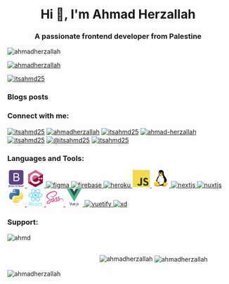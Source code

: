 <h1 align="center">Hi 👋, I'm Ahmad Herzallah</h1>
<h3 align="center">A passionate frontend developer from Palestine</h3>

<p align="left"> <img src="https://komarev.com/ghpvc/?username=ahmadherzallah&label=Profile%20views&color=0e75b6&style=flat" alt="ahmadherzallah" /> </p>

<p align="left"> <a href="https://github.com/ryo-ma/github-profile-trophy"><img src="https://github-profile-trophy.vercel.app/?username=ahmadherzallah" alt="ahmadherzallah" /></a> </p>

<p align="left"> <a href="https://twitter.com/itsahmd25" target="blank"><img src="https://img.shields.io/twitter/follow/itsahmd25?logo=twitter&style=for-the-badge" alt="itsahmd25" /></a> </p>

### Blogs posts
<!-- BLOG-POST-LIST:START -->
<!-- BLOG-POST-LIST:END -->

<h3 align="left">Connect with me:</h3>
<p align="left">
<a href="https://codepen.io/itsahmd25" target="blank"><img align="center" src="https://raw.githubusercontent.com/rahuldkjain/github-profile-readme-generator/neutral-icons/src/images/icons/Social/codepen.svg" alt="itsahmd25" height="30" width="40" /></a>
<a href="https://dev.to/ahmadherzallah" target="blank"><img align="center" src="https://cdn.jsdelivr.net/npm/simple-icons@3.0.1/icons/dev-dot-to.svg" alt="ahmadherzallah" height="30" width="40" /></a>
<a href="https://twitter.com/itsahmd25" target="blank"><img align="center" src="https://raw.githubusercontent.com/rahuldkjain/github-profile-readme-generator/neutral-icons/src/images/icons/Social/twitter.svg" alt="itsahmd25" height="30" width="40" /></a>
<a href="https://linkedin.com/in/ahmad-herzallah" target="blank"><img align="center" src="https://raw.githubusercontent.com/rahuldkjain/github-profile-readme-generator/neutral-icons/src/images/icons/Social/linked-in-alt.svg" alt="ahmad-herzallah" height="30" width="40" /></a>
<a href="https://instagram.com/itsahmd25" target="blank"><img align="center" src="https://raw.githubusercontent.com/rahuldkjain/github-profile-readme-generator/neutral-icons/src/images/icons/Social/instagram.svg" alt="itsahmd25" height="30" width="40" /></a>
<a href="https://medium.com/@itsahmd25" target="blank"><img align="center" src="https://raw.githubusercontent.com/rahuldkjain/github-profile-readme-generator/neutral-icons/src/images/icons/Social/medium.svg" alt="@itsahmd25" height="30" width="40" /></a>
<a href="https://codeforces.com/profile/itsahmd25" target="blank"><img align="center" src="https://cdn.jsdelivr.net/npm/simple-icons@3.0.1/icons/codeforces.svg" alt="itsahmd25" height="30" width="40" /></a>
</p>

<h3 align="left">Languages and Tools:</h3>
<p align="left"> <a href="https://getbootstrap.com" target="_blank"> <img src="https://raw.githubusercontent.com/devicons/devicon/master/icons/bootstrap/bootstrap-plain-wordmark.svg" alt="bootstrap" width="40" height="40"/> </a> <a href="https://www.w3schools.com/cpp/" target="_blank"> <img src="https://raw.githubusercontent.com/devicons/devicon/master/icons/cplusplus/cplusplus-original.svg" alt="cplusplus" width="40" height="40"/> </a> <a href="https://www.figma.com/" target="_blank"> <img src="https://www.vectorlogo.zone/logos/figma/figma-icon.svg" alt="figma" width="40" height="40"/> </a> <a href="https://firebase.google.com/" target="_blank"> <img src="https://www.vectorlogo.zone/logos/firebase/firebase-icon.svg" alt="firebase" width="40" height="40"/> </a> <a href="https://heroku.com" target="_blank"> <img src="https://www.vectorlogo.zone/logos/heroku/heroku-icon.svg" alt="heroku" width="40" height="40"/> </a> <a href="https://developer.mozilla.org/en-US/docs/Web/JavaScript" target="_blank"> <img src="https://raw.githubusercontent.com/devicons/devicon/master/icons/javascript/javascript-original.svg" alt="javascript" width="40" height="40"/> </a> <a href="https://www.linux.org/" target="_blank"> <img src="https://raw.githubusercontent.com/devicons/devicon/master/icons/linux/linux-original.svg" alt="linux" width="40" height="40"/> </a> <a href="https://nextjs.org/" target="_blank"> <img src="https://cdn.worldvectorlogo.com/logos/nextjs-3.svg" alt="nextjs" width="40" height="40"/> </a> <a href="https://nuxtjs.org/" target="_blank"> <img src="https://www.vectorlogo.zone/logos/nuxtjs/nuxtjs-icon.svg" alt="nuxtjs" width="40" height="40"/> </a> <a href="https://www.python.org" target="_blank"> <img src="https://raw.githubusercontent.com/devicons/devicon/master/icons/python/python-original.svg" alt="python" width="40" height="40"/> </a> <a href="https://reactjs.org/" target="_blank"> <img src="https://raw.githubusercontent.com/devicons/devicon/master/icons/react/react-original-wordmark.svg" alt="react" width="40" height="40"/> </a> <a href="https://sass-lang.com" target="_blank"> <img src="https://raw.githubusercontent.com/devicons/devicon/master/icons/sass/sass-original.svg" alt="sass" width="40" height="40"/> </a> <a href="https://vuejs.org/" target="_blank"> <img src="https://raw.githubusercontent.com/devicons/devicon/master/icons/vuejs/vuejs-original-wordmark.svg" alt="vuejs" width="40" height="40"/> </a> <a href="https://vuetifyjs.com/en/" target="_blank"> <img src="https://bestofjs.org/logos/vuetify.svg" alt="vuetify" width="40" height="40"/> </a> <a href="https://www.adobe.com/products/xd.html" target="_blank"> <img src="https://cdn.worldvectorlogo.com/logos/adobe-xd.svg" alt="xd" width="40" height="40"/> </a> </p>

<h3 align="left">Support:</h3>
<p><a href="https://www.buymeacoffee.com/ahmd"> <img align="left" src="https://cdn.buymeacoffee.com/buttons/v2/default-yellow.png" height="50" width="210" alt="ahmd" /></a></p><br><br>

<p><img align="left" src="https://github-readme-stats.vercel.app/api/top-langs?username=ahmadherzallah&show_icons=true&locale=en&layout=compact" alt="ahmadherzallah" /></p>

<p>&nbsp;<img align="center" src="https://github-readme-stats.vercel.app/api?username=ahmadherzallah&show_icons=true&locale=en" alt="ahmadherzallah" /></p>

<p><img align="center" src="https://github-readme-streak-stats.herokuapp.com/?user=ahmadherzallah&" alt="ahmadherzallah" /></p>
